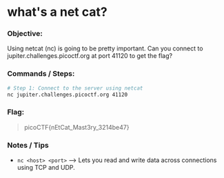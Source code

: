 # what's a net cat?

### Objective:

Using netcat (nc) is going to be pretty important. Can you connect to jupiter.challenges.picoctf.org at port 41120 to get the flag?

### Commands / Steps:

```bash
# Step 1: Connect to the server using netcat
nc jupiter.challenges.picoctf.org 41120
```

### Flag:

> picoCTF{nEtCat_Mast3ry_3214be47}

### Notes / Tips

- `nc <host> <port>` --> Lets you read and write data across connections using TCP and UDP.